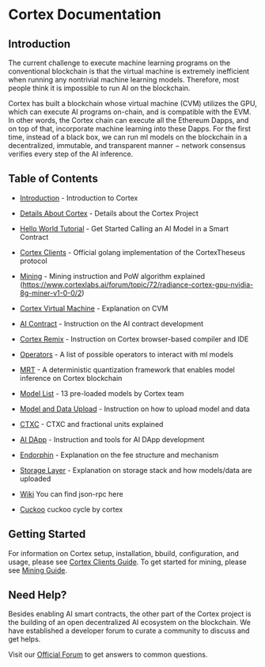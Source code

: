 # Cortex Documentation

## Introduction

The current challenge to execute machine learning programs on the conventional blockchain is that the virtual machine is extremely inefficient when running any nontrivial machine learning models. Therefore, most people think it is impossible to run AI on the blockchain. 

Cortex has built a blockchain whose virtual machine (CVM) utilizes the GPU, which can execute AI programs on-chain, and is compatible with the EVM. In other words, the Cortex chain can execute all the Ethereum Dapps, and on top of that, incorporate machine learning into these Dapps. For the first time, instead of a black box, we can run ml models on the blockchain in a decentralized, immutable, and transparent manner − network consensus verifies every step of the AI inference.

## Table of Contents

- [Introduction](cortex-intro.md) - Introduction to Cortex

- [Details About Cortex](cortex-details.md) - Details about the Cortex Project

- [Hello World Tutorial](hello-world-tutorial-contract.md) - Get Started Calling an AI Model in a Smart Contract

- [Cortex Clients](clients.md) - Official golang implementation of the CortexTheseus protocol

- [Mining](mining.md) - Mining instruction and PoW algorithm explained (https://www.cortexlabs.ai/forum/topic/72/radiance-cortex-gpu-nvidia-8g-miner-v1-0-0/2)

- [Cortex Virtual Machine](cvm.md) - Explanation on CVM

- [AI Contract](ai-contracts.md) - Instruction on the AI contract development

- [Cortex Remix](cortex-remix.md) - Instruction on Cortex browser-based compiler and IDE

- [Operators](operators.md) - A list of possible operators to interact with ml models

- [MRT](mrt.md) - A deterministic quantization framework that enables model inference on Cortex blockchain

- [Model List](model-list.md) - 13 pre-loaded models by Cortex team

- [Model and Data Upload](model-data-upload.md) - Instruction on how to upload model and data

- [CTXC](ctxc.md) - CTXC and fractional units explained

- [AI DApp](ai-dapps.md) - Instruction and tools for AI DApp development

- [Endorphin](endorphin.md) - Explanation on the fee structure and mechanism

- [Storage Layer](storage-layer.md) - Explanation on storage stack and how models/data are uploaded

- [Wiki](http://ec2-18-191-10-249.us-east-2.compute.amazonaws.com:5000/) You can find json-rpc here

- [Cuckoo](https://github.com/CortexFoundation/PoolMiner/blob/dev/README.md) cuckoo cycle by cortex

## Getting Started

For information on Cortex setup, installation, bbuild, configuration, and usage, please see [Cortex Clients Guide](clients.md). To get started for mining, please see [Mining Guide](mining.md).

  

## Need Help?

Besides enabling AI smart contracts, the other part of the Cortex project is the building of an open decentralized AI ecosystem on the blockchain. We have established a developer forum to curate a community to discuss and get helps. 

Visit our [Official Forum](https://www.cortexlabs.ai/forum/) to get answers to common questions.

